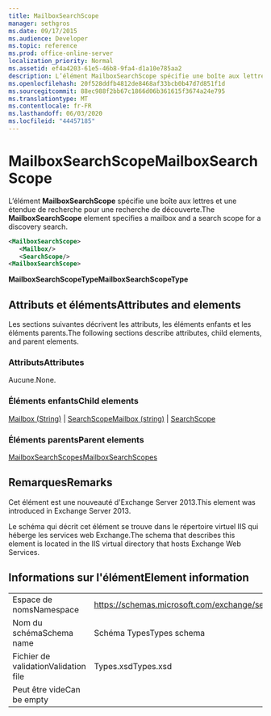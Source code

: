 ```yaml
---
title: MailboxSearchScope
manager: sethgros
ms.date: 09/17/2015
ms.audience: Developer
ms.topic: reference
ms.prod: office-online-server
localization_priority: Normal
ms.assetid: ef4a4203-61e5-46b8-9fa4-d1a10e785aa2
description: L’élément MailboxSearchScope spécifie une boîte aux lettres et une étendue de recherche pour une recherche de découverte.
ms.openlocfilehash: 20f528ddfb4812de8468af33bcb0b47d7d851f1d
ms.sourcegitcommit: 88ec988f2bb67c1866d06b361615f3674a24e795
ms.translationtype: MT
ms.contentlocale: fr-FR
ms.lasthandoff: 06/03/2020
ms.locfileid: "44457185"
---
```

# <a name="mailboxsearchscope"></a><span data-ttu-id="0db17-103">MailboxSearchScope</span><span class="sxs-lookup"><span data-stu-id="0db17-103">MailboxSearchScope</span></span>

<span data-ttu-id="0db17-104">L’élément **MailboxSearchScope** spécifie une boîte aux lettres et une étendue de recherche pour une recherche de découverte.</span><span class="sxs-lookup"><span data-stu-id="0db17-104">The **MailboxSearchScope** element specifies a mailbox and a search scope for a discovery search.</span></span> 
  
```XML
<MailboxSearchScope>
   <Mailbox/>
   <SearchScope/>
<MailboxSearchScope>
```

<span data-ttu-id="0db17-105">**MailboxSearchScopeType**</span><span class="sxs-lookup"><span data-stu-id="0db17-105">**MailboxSearchScopeType**</span></span>

## <a name="attributes-and-elements"></a><span data-ttu-id="0db17-106">Attributs et éléments</span><span class="sxs-lookup"><span data-stu-id="0db17-106">Attributes and elements</span></span>

<span data-ttu-id="0db17-107">Les sections suivantes décrivent les attributs, les éléments enfants et les éléments parents.</span><span class="sxs-lookup"><span data-stu-id="0db17-107">The following sections describe attributes, child elements, and parent elements.</span></span>
  
### <a name="attributes"></a><span data-ttu-id="0db17-108">Attributs</span><span class="sxs-lookup"><span data-stu-id="0db17-108">Attributes</span></span>

<span data-ttu-id="0db17-109">Aucune.</span><span class="sxs-lookup"><span data-stu-id="0db17-109">None.</span></span>
  
### <a name="child-elements"></a><span data-ttu-id="0db17-110">Éléments enfants</span><span class="sxs-lookup"><span data-stu-id="0db17-110">Child elements</span></span>

<span data-ttu-id="0db17-111">[Mailbox (String)](mailbox-string.md)  |  [SearchScope](searchscope.md)</span><span class="sxs-lookup"><span data-stu-id="0db17-111">[Mailbox (string)](mailbox-string.md) | [SearchScope](searchscope.md)</span></span>
  
### <a name="parent-elements"></a><span data-ttu-id="0db17-112">Éléments parents</span><span class="sxs-lookup"><span data-stu-id="0db17-112">Parent elements</span></span>

[<span data-ttu-id="0db17-113">MailboxSearchScopes</span><span class="sxs-lookup"><span data-stu-id="0db17-113">MailboxSearchScopes</span></span>](mailboxsearchscopes.md)
  
## <a name="remarks"></a><span data-ttu-id="0db17-114">Remarques</span><span class="sxs-lookup"><span data-stu-id="0db17-114">Remarks</span></span>

<span data-ttu-id="0db17-115">Cet élément est une nouveauté d'Exchange Server 2013.</span><span class="sxs-lookup"><span data-stu-id="0db17-115">This element was introduced in Exchange Server 2013.</span></span>
  
<span data-ttu-id="0db17-116">Le schéma qui décrit cet élément se trouve dans le répertoire virtuel IIS qui héberge les services web Exchange.</span><span class="sxs-lookup"><span data-stu-id="0db17-116">The schema that describes this element is located in the IIS virtual directory that hosts Exchange Web Services.</span></span>
  
## <a name="element-information"></a><span data-ttu-id="0db17-117">Informations sur l'élément</span><span class="sxs-lookup"><span data-stu-id="0db17-117">Element information</span></span>

|||
|:-----|:-----|
|<span data-ttu-id="0db17-118">Espace de noms</span><span class="sxs-lookup"><span data-stu-id="0db17-118">Namespace</span></span>  <br/> |https://schemas.microsoft.com/exchange/services/2006/types  <br/> |
|<span data-ttu-id="0db17-119">Nom du schéma</span><span class="sxs-lookup"><span data-stu-id="0db17-119">Schema name</span></span>  <br/> |<span data-ttu-id="0db17-120">Schéma Types</span><span class="sxs-lookup"><span data-stu-id="0db17-120">Types schema</span></span>  <br/> |
|<span data-ttu-id="0db17-121">Fichier de validation</span><span class="sxs-lookup"><span data-stu-id="0db17-121">Validation file</span></span>  <br/> |<span data-ttu-id="0db17-122">Types.xsd</span><span class="sxs-lookup"><span data-stu-id="0db17-122">Types.xsd</span></span>  <br/> |
|<span data-ttu-id="0db17-123">Peut être vide</span><span class="sxs-lookup"><span data-stu-id="0db17-123">Can be empty</span></span>  <br/> ||
   

